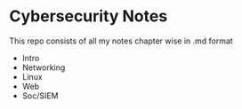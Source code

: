 # Cybersecurity Notes
This repo consists of all my notes chapter wise in .md format

- Intro
- Networking
- Linux
- Web
- Soc/SIEM
